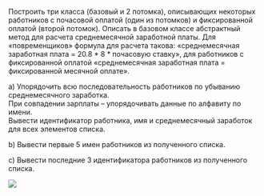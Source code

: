 <p>Построить три класса (базовый и 2 потомка), описывающих некоторых работников с почасовой оплатой
        (один из потомков) и фиксированной оплатой (второй потомок). Описать в базовом классе абстрактный метод
        для расчета среднемесячной заработной платы. Для «повременщиков» формула для расчета такова: 
        «среднемесячная заработная плата = 20.8 * 8 * почасовую ставку», 
        для работников с фиксированной оплатой 
        «среднемесячная заработная плата = фиксированной месячной оплате». </p>

<p>a) Упорядочить всю последовательность работников по убыванию среднемесячного заработка. <br>
При совпадении зарплаты – упорядочивать данные по алфавиту по имени.  <br>
Вывести идентификатор работника, имя и среднемесячный заработок для всех элементов списка. </p>
<p>b) Вывести первые 5 имен работников из полученного списка.  </p>
<p>c) Вывести последние 3 идентификатора работников из полученного списка. </p>

<img src="https://habrastorage.org/files/562/031/a8d/562031a8ded84bd2b1d0f757fda71386.png"/>

